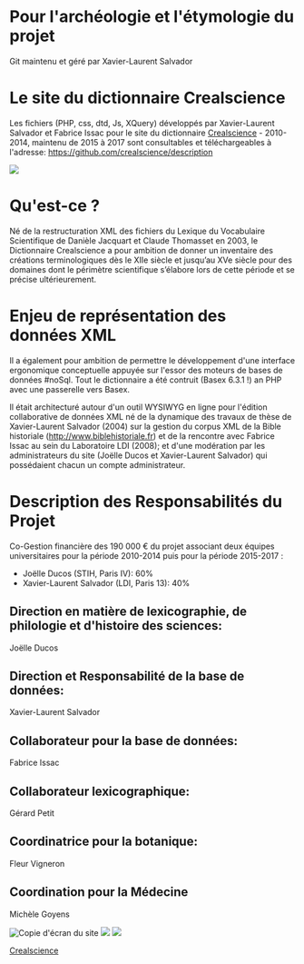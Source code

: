 #  Pour l'archéologie et l'étymologie du projet 

Git maintenu et géré par Xavier-Laurent Salvador

# Le site du dictionnaire Crealscience

Les fichiers (PHP, css, dtd, Js, XQuery) développés par Xavier-Laurent Salvador et Fabrice Issac pour le site du dictionnaire [Crealscience](http://www.agence-nationale-recherche.fr/?Projet=ANR-10-CREA-0007) - 2010-2014, maintenu de 2015 à 2017 sont consultables et téléchargeables à l'adresse: https://github.com/crealscience/description 

![](https://github.com/crealscience/webSite/blob/master/design/edit.png?raw=true)

# Qu'est-ce ?

Né de la restructuration XML des fichiers du Lexique du Vocabulaire Scientifique de Danièle Jacquart et Claude Thomasset en 2003, le Dictionnaire Crealscience a pour ambition de donner un inventaire des créations terminologiques dès le XIIe siècle et jusqu’au XVe siècle pour des domaines dont le périmètre scientifique s’élabore lors de cette période et se précise ultérieurement.

# Enjeu de représentation des données XML

Il a également pour ambition de permettre le développement d'une interface ergonomique conceptuelle appuyée sur l'essor des moteurs de bases de données #noSql. Tout le dictionnaire a été contruit (Basex 6.3.1 !) an PHP avec une passerelle vers Basex.

Il était architecturé autour d'un outil WYSIWYG en ligne pour l'édition collaborative de données XML né de la dynamique des travaux de thèse de Xavier-Laurent Salvador (2004) sur la gestion du corpus XML de la Bible historiale (http://www.biblehistoriale.fr) et de la rencontre avec Fabrice Issac au sein du Laboratoire LDI (2008); et d'une modération par les administrateurs du site (Joëlle Ducos et Xavier-Laurent Salvador) qui possédaient chacun un compte administrateur. 

# Description des Responsabilités du Projet

Co-Gestion financière des 190 000 € du projet associant deux équipes universitaires pour la période 2010-2014 puis pour la période 2015-2017 :

- Joëlle Ducos (STIH, Paris IV): 60%
- Xavier-Laurent Salvador (LDI, Paris 13): 40%

## Direction en matière de lexicographie, de philologie et d'histoire des sciences:
Joëlle Ducos 

## Direction et Responsabilité de la base de données:
Xavier-Laurent Salvador 

## Collaborateur pour la base de données:
Fabrice Issac 

## Collaborateur lexicographique:
Gérard Petit 

## Coordinatrice pour la botanique:
Fleur Vigneron 

## Coordination pour la Médecine
Michèle Goyens 


![Copie d'écran du site](https://github.com/crealscience/webSite/blob/master/copieEcran.png?raw=true)
![](https://github.com/crealscience/webSite/blob/master/design/consult.png?raw=true)
![](https://github.com/crealscience/webSite/blob/master/design/consult2.png?raw=true)

[Crealscience](https://github.com/crealscience/description)
